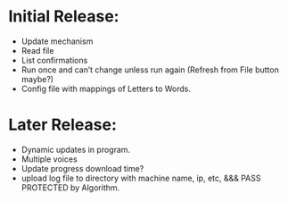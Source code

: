 # Initial Release:
- Update mechanism 
- Read file 
- List confirmations
- Run once and can’t change unless run again (Refresh from File button maybe?)
- Config file with mappings of Letters to Words. 

# Later Release:
- Dynamic updates in program.
- Multiple voices
- Update progress download time?
- upload log file to directory with machine name, ip, etc, &&& PASS PROTECTED by Algorithm. 